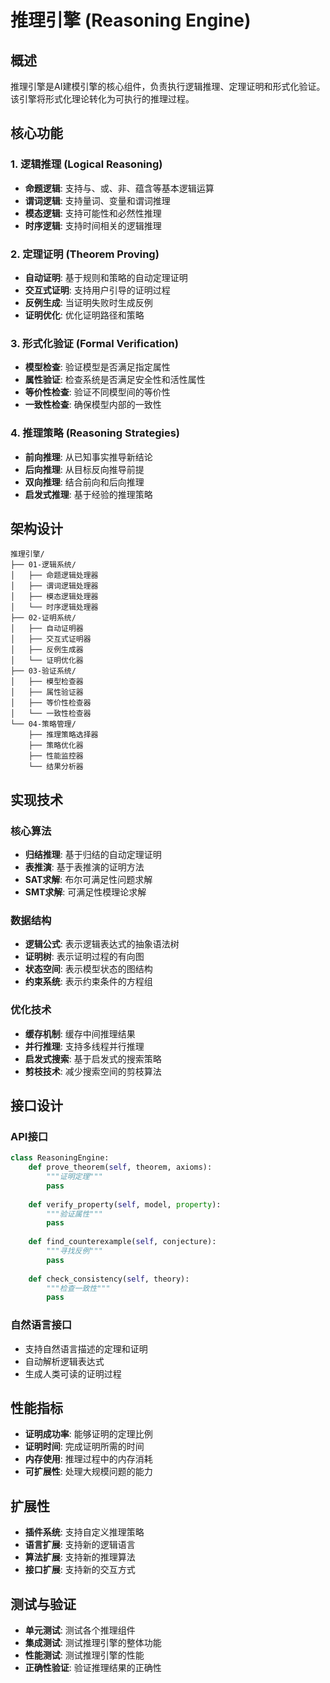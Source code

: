# 推理引擎 (Reasoning Engine)

## 概述

推理引擎是AI建模引擎的核心组件，负责执行逻辑推理、定理证明和形式化验证。该引擎将形式化理论转化为可执行的推理过程。

## 核心功能

### 1. 逻辑推理 (Logical Reasoning)

- **命题逻辑**: 支持与、或、非、蕴含等基本逻辑运算
- **谓词逻辑**: 支持量词、变量和谓词推理
- **模态逻辑**: 支持可能性和必然性推理
- **时序逻辑**: 支持时间相关的逻辑推理

### 2. 定理证明 (Theorem Proving)

- **自动证明**: 基于规则和策略的自动定理证明
- **交互式证明**: 支持用户引导的证明过程
- **反例生成**: 当证明失败时生成反例
- **证明优化**: 优化证明路径和策略

### 3. 形式化验证 (Formal Verification)

- **模型检查**: 验证模型是否满足指定属性
- **属性验证**: 检查系统是否满足安全性和活性属性
- **等价性检查**: 验证不同模型间的等价性
- **一致性检查**: 确保模型内部的一致性

### 4. 推理策略 (Reasoning Strategies)

- **前向推理**: 从已知事实推导新结论
- **后向推理**: 从目标反向推导前提
- **双向推理**: 结合前向和后向推理
- **启发式推理**: 基于经验的推理策略

## 架构设计

```text
推理引擎/
├── 01-逻辑系统/
│   ├── 命题逻辑处理器
│   ├── 谓词逻辑处理器
│   ├── 模态逻辑处理器
│   └── 时序逻辑处理器
├── 02-证明系统/
│   ├── 自动证明器
│   ├── 交互式证明器
│   ├── 反例生成器
│   └── 证明优化器
├── 03-验证系统/
│   ├── 模型检查器
│   ├── 属性验证器
│   ├── 等价性检查器
│   └── 一致性检查器
└── 04-策略管理/
    ├── 推理策略选择器
    ├── 策略优化器
    ├── 性能监控器
    └── 结果分析器
```

## 实现技术

### 核心算法

- **归结推理**: 基于归结的自动定理证明
- **表推演**: 基于表推演的证明方法
- **SAT求解**: 布尔可满足性问题求解
- **SMT求解**: 可满足性模理论求解

### 数据结构

- **逻辑公式**: 表示逻辑表达式的抽象语法树
- **证明树**: 表示证明过程的有向图
- **状态空间**: 表示模型状态的图结构
- **约束系统**: 表示约束条件的方程组

### 优化技术

- **缓存机制**: 缓存中间推理结果
- **并行推理**: 支持多线程并行推理
- **启发式搜索**: 基于启发式的搜索策略
- **剪枝技术**: 减少搜索空间的剪枝算法

## 接口设计

### API接口

```python
class ReasoningEngine:
    def prove_theorem(self, theorem, axioms):
        """证明定理"""
        pass
    
    def verify_property(self, model, property):
        """验证属性"""
        pass
    
    def find_counterexample(self, conjecture):
        """寻找反例"""
        pass
    
    def check_consistency(self, theory):
        """检查一致性"""
        pass
```

### 自然语言接口

- 支持自然语言描述的定理和证明
- 自动解析逻辑表达式
- 生成人类可读的证明过程

## 性能指标

- **证明成功率**: 能够证明的定理比例
- **证明时间**: 完成证明所需的时间
- **内存使用**: 推理过程中的内存消耗
- **可扩展性**: 处理大规模问题的能力

## 扩展性

- **插件系统**: 支持自定义推理策略
- **语言扩展**: 支持新的逻辑语言
- **算法扩展**: 支持新的推理算法
- **接口扩展**: 支持新的交互方式

## 测试与验证

- **单元测试**: 测试各个推理组件
- **集成测试**: 测试推理引擎的整体功能
- **性能测试**: 测试推理引擎的性能
- **正确性验证**: 验证推理结果的正确性
